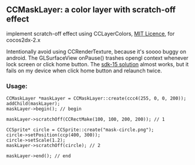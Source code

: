 ## CCMaskLayer: a color layer with scratch-off effect

implement scratch-off effect using CCLayerColors,
[MIT Licence](http://opensource.org/licenses/mit-license.php), for cocos2dx-2.x

Intentionally avoid using CCRenderTexture, because it's soooo buggy on android. The GLSurfaceView onPause() trashes opengl context whenever lock screen or click home button. The [sdk-15 solution](http://stackoverflow.com/a/11167948/1263403) almost works, but it fails on my device when click home button and relaunch twice.

### Usage:
    CCMaskLayer *maskLayer = CCMaskLayer::create(ccc4(255, 0, 0, 200));
    addChild(maskLayer);
    maskLayer->begin(); // begin

    maskLayer->scratchOff(CCRectMake(100, 100, 200, 200)); // 1

    CCSprite* circle = CCSprite::create("mask-circle.png");
    circle->setPosition(ccp(400, 300));
    circle->setScale(1.2);
    maskLayer->scratchOff(circle); // 2

    maskLayer->end(); // end
    